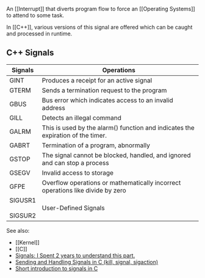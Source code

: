 An [[Interrupt]] that diverts program flow to force an [[Operating Systems]] to attend to some task.

In [[C++]], various versions of this signal are offered which can be caught and processed in runtime.

## C++ Signals

| Signals                | Operations                                                                      |
| ---------------------- | ------------------------------------------------------------------------------- |
| GINT                   | Produces a receipt for an active signal                                         |
| GTERM                  | Sends a termination request to the program                                      |
| GBUS                   | Bus error which indicates access to an invalid address                          |
| GILL                   | Detects an illegal command                                                      |
| GALRM                  | This is used by the alarm() function and indicates the expiration of the timer. |
| GABRT                  | Termination of a program, abnormally                                            |
| GSTOP                  | The signal cannot be blocked, handled, and ignored and can stop a process       |
| GSEGV                  | Invalid access to storage                                                       |
| GFPE                   | Overflow operations or mathematically incorrect operations like divide by zero  |
| SIGUSR1<br><br>SIGSUR2 | User-Defined Signals                                                            |


See also:
- [[Kernel]]
- [[C]]
- [Signals: I Spent 2 years to understand this part.](https://www.youtube.com/watch?v=d0gS5TXarXc)
- [Sending and Handling Signals in C (kill, signal, sigaction)](https://www.youtube.com/watch?v=83M5-NPDeWs)
- [Short introduction to signals in C](https://www.youtube.com/watch?v=5We_HtLlAbs)